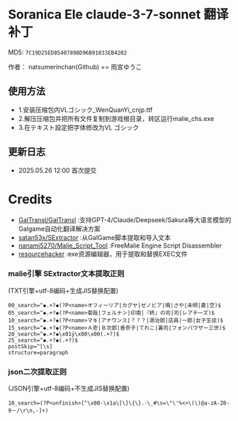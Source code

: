# Soranica Ele claude-3-7-sonnet 翻译补丁

MD5: `7C19D25ED85407898D96B91033EB4202`

作者： natsumerinchan(Github) == 雨宮ゆうこ

## 使用方法
- 1.安装压缩包内VLゴシック_WenQuanYi_cnjp.ttf
- 2.解压压缩包并把所有文件复制到游戏根目录，转区运行malie_chs.exe
- 3.在テキスト設定把字体修改为VL ゴシック

## 更新日志
- 2025.05.26 12:00 首次提交

# Credits

- [GalTransl/GalTransl](https://github.com/GalTransl/GalTransl.git) :支持GPT-4/Claude/Deepseek/Sakura等大语言模型的Galgame自动化翻译解决方案
- [satan53x/SExtractor](https://github.com/satan53x/SExtractor.git) :从GalGame脚本提取和导入文本
- [nanami5270/Malie_Script_Tool](https://github.com/nanami5270/Malie_Script_Tool.git) :FreeMalie Engine Script Disassembler
- [resourcehacker](https://www.angusj.com/resourcehacker/) :exe资源编辑器，用于提取和替换EXEC文件

### malie引擎 SExtractor文本提取正则

(TXT引擎+utf-8编码+生成JIS替换配置)

```
00_search=^◆.+?◆(?P<name>オフィーリア|カグヤ|ゼノビア|鳴|さや|未明|蒼|空)$
05_search=^◆.+?◆(?P<name>菊哉|フェルナン|印南|『終』の司|司|レアチーズ)$
10_search=^◆.+?◆(?P<name>マキ|アナウンス|？？？|源治郎|店員|一郎|女子生徒)$
15_search=^◆.+?◆(?P<name>Ａ壱|Ｂ次郎|香奈子|てれこ|裏司|フォンバウザー三世)$
20_search=^◆.+?◆\x01ÿ\x00\x00(.+?)$
25_search=^◆.+?◆(.+?)$
postSkip=^[\s]
structure=paragraph
```

### json二次提取正则
(JSON引擎+utf-8编码+不生成JIS替换配置)
```
10_search=(?P<unfinish>[^\x00-\x1a\[\]\{\}.･\_#\s=\"\'%<>\(\)@a-zA-Z0-9－/\r\n,-]+)
```

